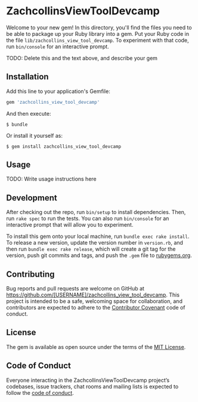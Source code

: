 # ZachcollinsViewToolDevcamp

Welcome to your new gem! In this directory, you'll find the files you need to be able to package up your Ruby library into a gem. Put your Ruby code in the file `lib/zachcollins_view_tool_devcamp`. To experiment with that code, run `bin/console` for an interactive prompt.

TODO: Delete this and the text above, and describe your gem

## Installation

Add this line to your application's Gemfile:

```ruby
gem 'zachcollins_view_tool_devcamp'
```

And then execute:

    $ bundle

Or install it yourself as:

    $ gem install zachcollins_view_tool_devcamp

## Usage

TODO: Write usage instructions here

## Development

After checking out the repo, run `bin/setup` to install dependencies. Then, run `rake spec` to run the tests. You can also run `bin/console` for an interactive prompt that will allow you to experiment.

To install this gem onto your local machine, run `bundle exec rake install`. To release a new version, update the version number in `version.rb`, and then run `bundle exec rake release`, which will create a git tag for the version, push git commits and tags, and push the `.gem` file to [rubygems.org](https://rubygems.org).

## Contributing

Bug reports and pull requests are welcome on GitHub at https://github.com/[USERNAME]/zachcollins_view_tool_devcamp. This project is intended to be a safe, welcoming space for collaboration, and contributors are expected to adhere to the [Contributor Covenant](http://contributor-covenant.org) code of conduct.

## License

The gem is available as open source under the terms of the [MIT License](http://opensource.org/licenses/MIT).

## Code of Conduct

Everyone interacting in the ZachcollinsViewToolDevcamp project’s codebases, issue trackers, chat rooms and mailing lists is expected to follow the [code of conduct](https://github.com/[USERNAME]/zachcollins_view_tool_devcamp/blob/master/CODE_OF_CONDUCT.md).
